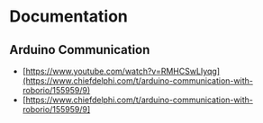 # Documentation
## Arduino Communication
- [https://www.youtube.com/watch?v=RMHCSwLIyqg](https://www.chiefdelphi.com/t/arduino-communication-with-roborio/155959/9)
- [https://www.chiefdelphi.com/t/arduino-communication-with-roborio/155959/9]
